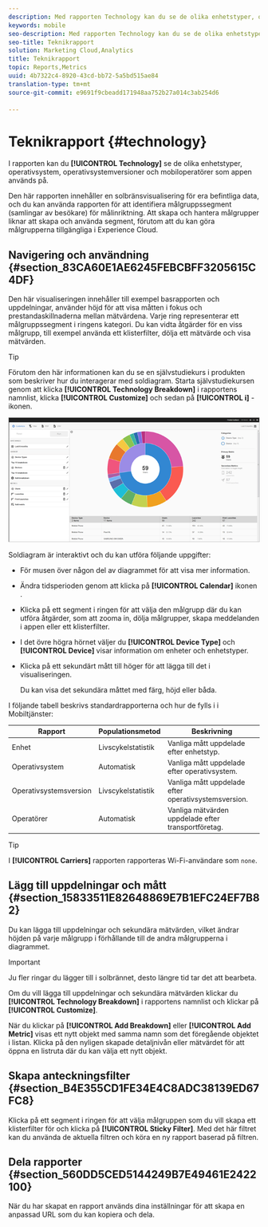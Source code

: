 ```yaml
---
description: Med rapporten Technology kan du se de olika enhetstyper, operativsystem, operativsystemversioner och mobiloperatörer som appen används på.
keywords: mobile
seo-description: Med rapporten Technology kan du se de olika enhetstyper, operativsystem, operativsystemversioner och mobiloperatörer som appen används på.
seo-title: Teknikrapport
solution: Marketing Cloud,Analytics
title: Teknikrapport
topic: Reports,Metrics
uuid: 4b7322c4-8920-43cd-bb72-5a5bd515ae84
translation-type: tm+mt
source-git-commit: e9691f9cbeadd171948aa752b27a014c3ab254d6

---
```



# Teknikrapport {#technology}

I rapporten kan du **[!UICONTROL Technology]** se de olika enhetstyper, operativsystem, operativsystemversioner och mobiloperatörer som appen används på.

Den här rapporten innehåller en solbränsvisualisering för era befintliga data, och du kan använda rapporten för att identifiera målgruppssegment (samlingar av besökare) för målinriktning. Att skapa och hantera målgrupper liknar att skapa och använda segment, förutom att du kan göra målgrupperna tillgängliga i Experience Cloud.

## Navigering och användning {#section_83CA60E1AE6245FEBCBFF3205615C4DF}

Den här visualiseringen innehåller till exempel basrapporten och uppdelningar, använder höjd för att visa måtten i fokus och prestandaskillnaderna mellan mätvärdena. Varje ring representerar ett målgruppssegment i ringens kategori. Du kan vidta åtgärder för en viss målgrupp, till exempel använda ett klisterfilter, dölja ett mätvärde och visa mätvärden.

>[!TIP]
>
>Förutom den här informationen kan du se en självstudiekurs i produkten som beskriver hur du interagerar med soldiagram. Starta självstudiekursen genom att klicka **[!UICONTROL Technology Breakdown]** i rapportens namnlist, klicka **[!UICONTROL Customize]** och sedan på **[!UICONTROL i]** -ikonen.

![](assets/report_technology.png)

Soldiagram är interaktivt och du kan utföra följande uppgifter:

* För musen över någon del av diagrammet för att visa mer information.
* Ändra tidsperioden genom att klicka på **[!UICONTROL Calendar]** ikonen .
* Klicka på ett segment i ringen för att välja den målgrupp där du kan utföra åtgärder, som att zooma in, dölja målgrupper, skapa meddelanden i appen eller ett klisterfilter.
* I det övre högra hörnet väljer du **[!UICONTROL Device Type]** och **[!UICONTROL Device]** visar information om enheter och enhetstyper.

* Klicka på ett sekundärt mått till höger för att lägga till det i visualiseringen.

   Du kan visa det sekundära måttet med färg, höjd eller båda.

I följande tabell beskrivs standardrapporterna och hur de fylls i i Mobiltjänster:

| Rapport | Populationsmetod | Beskrivning |
|--- |--- |--- |
| Enhet | Livscykelstatistik | Vanliga mått uppdelade efter enhetstyp. |
| Operativsystem | Automatisk | Vanliga mått uppdelade efter operativsystem. |
| Operativsystemsversion | Livscykelstatistik | Vanliga mått uppdelade efter operativsystemsversion. |
| Operatörer | Automatisk | Vanliga mätvärden uppdelade efter transportföretag. |

>[!TIP]
>
>I **[!UICONTROL Carriers]** rapporten rapporteras Wi-Fi-användare som `none`.


## Lägg till uppdelningar och mått {#section_15833511E82648869E7B1EFC24EF7B82}

Du kan lägga till uppdelningar och sekundära mätvärden, vilket ändrar höjden på varje målgrupp i förhållande till de andra målgrupperna i diagrammet.

>[!IMPORTANT]
>
>Ju fler ringar du lägger till i solbrännet, desto längre tid tar det att bearbeta.

Om du vill lägga till uppdelningar och sekundära mätvärden klickar du **[!UICONTROL Technology Breakdown]** i rapportens namnlist och klickar på **[!UICONTROL Customize]**.

När du klickar på **[!UICONTROL Add Breakdown]** eller **[!UICONTROL Add Metric]** visas ett nytt objekt med samma namn som det föregående objektet i listan. Klicka på den nyligen skapade detaljnivån eller mätvärdet för att öppna en listruta där du kan välja ett nytt objekt.

## Skapa anteckningsfilter {#section_B4E355CD1FE34E4C8ADC38139ED67FC8}

Klicka på ett segment i ringen för att välja målgruppen som du vill skapa ett klisterfilter för och klicka på **[!UICONTROL Sticky Filter]**. Med det här filtret kan du använda de aktuella filtren och köra en ny rapport baserad på filtren.

## Dela rapporter {#section_560DD5CED5144249B7E49461E2422100}

När du har skapat en rapport används dina inställningar för att skapa en anpassad URL som du kan kopiera och dela.
